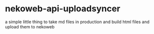 # nekoweb-api-uploadsyncer
a simple little thing to take md files in production and build html files and upload them to nekoweb
